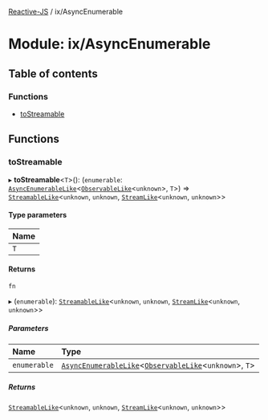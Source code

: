 [Reactive-JS](../README.md) / ix/AsyncEnumerable

# Module: ix/AsyncEnumerable

## Table of contents

### Functions

- [toStreamable](ix_AsyncEnumerable.md#tostreamable)

## Functions

### toStreamable

▸ **toStreamable**<`T`\>(): (`enumerable`: [`AsyncEnumerableLike`](../interfaces/ix.AsyncEnumerableLike.md)<[`ObservableLike`](../interfaces/rx.ObservableLike.md)<`unknown`\>, `T`\>) => [`StreamableLike`](../interfaces/streaming.StreamableLike.md)<`unknown`, `unknown`, [`StreamLike`](../interfaces/streaming.StreamLike.md)<`unknown`, `unknown`\>\>

#### Type parameters

| Name |
| :------ |
| `T` |

#### Returns

`fn`

▸ (`enumerable`): [`StreamableLike`](../interfaces/streaming.StreamableLike.md)<`unknown`, `unknown`, [`StreamLike`](../interfaces/streaming.StreamLike.md)<`unknown`, `unknown`\>\>

##### Parameters

| Name | Type |
| :------ | :------ |
| `enumerable` | [`AsyncEnumerableLike`](../interfaces/ix.AsyncEnumerableLike.md)<[`ObservableLike`](../interfaces/rx.ObservableLike.md)<`unknown`\>, `T`\> |

##### Returns

[`StreamableLike`](../interfaces/streaming.StreamableLike.md)<`unknown`, `unknown`, [`StreamLike`](../interfaces/streaming.StreamLike.md)<`unknown`, `unknown`\>\>
